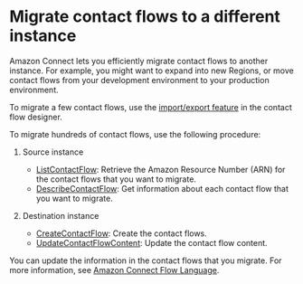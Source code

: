 # Migrate contact flows to a different instance<a name="migrate-contact-flows"></a>

Amazon Connect lets you efficiently migrate contact flows to another instance\. For example, you might want to expand into new Regions, or move contact flows from your development environment to your production environment\. 

To migrate a few contact flows, use the [import/export feature](contact-flow-import-export.md) in the contact flow designer\. 

To migrate hundreds of contact flows, use the following procedure:

1. Source instance
   + [ListContactFlow](https://docs.aws.amazon.com/connect/latest/APIReference/API_ListContactFlows.html): Retrieve the Amazon Resource Number \(ARN\) for the contact flows that you want to migrate\.
   + [DescribeContactFlow](https://docs.aws.amazon.com/connect/latest/APIReference/API_DescribeContactFlow.html): Get information about each contact flow that you want to migrate\.

1. Destination instance
   + [CreateContactFlow](https://docs.aws.amazon.com/connect/latest/APIReference/API_CreateContactFlow.html): Create the contact flows\.
   + [UpdateContactFlowContent](https://docs.aws.amazon.com/connect/latest/APIReference/API_UpdateContactFlowContent.html): Update the contact flow content\.

You can update the information in the contact flows that you migrate\. For more information, see [Amazon Connect Flow Language](flow-language.md)\. 